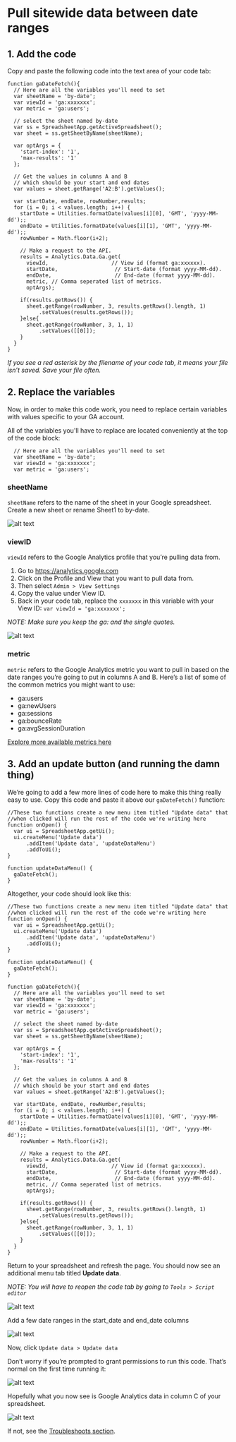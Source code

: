 # Pull sitewide data between date ranges


## 1. Add the code

Copy and paste the following code into the text area of your code tab: 

```
function gaDateFetch(){
  // Here are all the variables you'll need to set
  var sheetName = 'by-date';
  var viewId = 'ga:xxxxxxx';
  var metric = 'ga:users';

  // select the sheet named by-date
  var ss = SpreadsheetApp.getActiveSpreadsheet();
  var sheet = ss.getSheetByName(sheetName);
  
  var optArgs = {
    'start-index': '1',
    'max-results': '1'
  };
  
  // Get the values in columns A and B 
  // which should be your start and end dates
  var values = sheet.getRange('A2:B').getValues();
  
  var startDate, endDate, rowNumber,results; 
  for (i = 0; i < values.length; i++) { 
    startDate = Utilities.formatDate(values[i][0], 'GMT', 'yyyy-MM-dd');;
    endDate = Utilities.formatDate(values[i][1], 'GMT', 'yyyy-MM-dd');;
    rowNumber = Math.floor(i+2);
    
    // Make a request to the API.
    results = Analytics.Data.Ga.get(
      viewId,                    // View id (format ga:xxxxxx).
      startDate,                  // Start-date (format yyyy-MM-dd).
      endDate,                    // End-date (format yyyy-MM-dd).
      metric, // Comma seperated list of metrics.
      optArgs);
        
    if(results.getRows()) {
      sheet.getRange(rowNumber, 3, results.getRows().length, 1)
          .setValues(results.getRows());
    }else{
      sheet.getRange(rowNumber, 3, 1, 1)
          .setValues([[0]]);
    }
  }
}
```

_If you see a red asterisk by the filename of your code tab, it means your file isn’t saved. Save your file often._

## 2. Replace the variables

Now, in order to make this code work, you need to replace certain variables with values specific to your GA account.

All of the variables you'll have to replace are located conveniently at the top of the code block:

```
  // Here are all the variables you'll need to set
  var sheetName = 'by-date';
  var viewId = 'ga:xxxxxxx';
  var metric = 'ga:users';
```

### sheetName

`sheetName` refers to the name of the sheet in your Google spreadsheet. Create a new sheet or rename Sheet1 to by-date.

![alt text](https://github.com/akanik/ga-pull/raw/master/img/ga-pull-10-sheet-name.png "rename google spreadsheet sheet image")

### viewID

`viewId` refers to the Google Analytics profile that you’re pulling data from.

1. Go to https://analytics.google.com
2. Click on the Profile and View that you want to pull data from.
3. Then select `Admin > View Settings`
4. Copy the value under View ID.
5. Back in your code tab, replace the `xxxxxxx` in this variable with your View ID: `var viewId = 'ga:xxxxxxx';`

_NOTE: Make sure you keep the ga: and the single quotes._

![alt text](https://github.com/akanik/ga-pull/raw/master/img/ga-pull-11-ga-admin.png "google analytics admin image")

### metric

`metric` refers to the Google Analytics metric you want to pull in based on the date ranges you’re going to put in columns A and B. 
Here’s a list of some of the common metrics you might want to use:
- ga:users
- ga:newUsers
- ga:sessions
- ga:bounceRate
- ga:avgSessionDuration

[Explore more available metrics here](https://developers.google.com/analytics/devguides/reporting/core/dimsmets)

## 3. Add an update button (and running the damn thing)

We’re going to add a few more lines of code here to make this thing really easy to use. Copy this code and paste it above our `gaDateFetch()` function:

```
//These two functions create a new menu item titled "Update data" that
//when clicked will run the rest of the code we're writing here
function onOpen() {
  var ui = SpreadsheetApp.getUi();
  ui.createMenu('Update data')
      .addItem('Update data', 'updateDataMenu')
      .addToUi();
}

function updateDataMenu() {
  gaDateFetch();
}
```

Altogether, your code should look like this:

```
//These two functions create a new menu item titled "Update data" that
//when clicked will run the rest of the code we're writing here
function onOpen() {
  var ui = SpreadsheetApp.getUi();
  ui.createMenu('Update data')
      .addItem('Update data', 'updateDataMenu')
      .addToUi();
}

function updateDataMenu() {
  gaDateFetch();
}

function gaDateFetch(){
  // Here are all the variables you'll need to set
  var sheetName = 'by-date';
  var viewId = 'ga:xxxxxxx';
  var metric = 'ga:users';

  // select the sheet named by-date
  var ss = SpreadsheetApp.getActiveSpreadsheet();
  var sheet = ss.getSheetByName(sheetName);
  
  var optArgs = {
    'start-index': '1',
    'max-results': '1'
  };
  
  // Get the values in columns A and B 
  // which should be your start and end dates
  var values = sheet.getRange('A2:B').getValues();
  
  var startDate, endDate, rowNumber,results; 
  for (i = 0; i < values.length; i++) { 
    startDate = Utilities.formatDate(values[i][0], 'GMT', 'yyyy-MM-dd');;
    endDate = Utilities.formatDate(values[i][1], 'GMT', 'yyyy-MM-dd');;
    rowNumber = Math.floor(i+2);
    
    // Make a request to the API.
    results = Analytics.Data.Ga.get(
      viewId,                    // View id (format ga:xxxxxx).
      startDate,                  // Start-date (format yyyy-MM-dd).
      endDate,                    // End-date (format yyyy-MM-dd).
      metric, // Comma seperated list of metrics.
      optArgs);
        
    if(results.getRows()) {
      sheet.getRange(rowNumber, 3, results.getRows().length, 1)
          .setValues(results.getRows());
    }else{
      sheet.getRange(rowNumber, 3, 1, 1)
          .setValues([[0]]);
    }
  }
}
```

Return to your spreadsheet and refresh the page. You should now see an additional menu tab titled **Update data**.

_NOTE: You will have to reopen the code tab by going to `Tools > Script editor`_

![alt text](https://github.com/akanik/ga-pull/raw/master/img/ga-pull-12-gs-update.png "google sheets update image")

Add a few date ranges in the start_date and end_date columns

![alt text](https://github.com/akanik/ga-pull/raw/master/img/ga-pull-13-gs-dates.png "add dates to gs image")

Now, click `Update data > Update data`

Don’t worry if you’re prompted to grant permissions to run this code. That’s normal on the first time running it:

![alt text](https://github.com/akanik/ga-pull/raw/master/img/ga-pull-14-auth.png "sheet/script authentication image")

Hopefully what you now see is Google Analytics data in column C of your spreadsheet.

![alt text](https://github.com/akanik/ga-pull/raw/master/img/ga-pull-17-date-fill.png "date analytics fill image")

If not, see the [Troubleshoots section](https://github.com/akanik/ga-pull/blob/master/troubleshooting).
